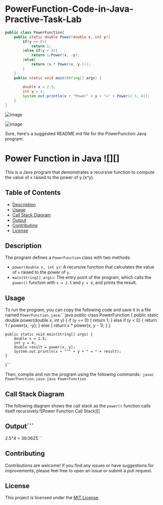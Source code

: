 # PowerFunction-Code-in-Java-Practive-Task-Lab

```Java
public class PowerFunction{
    public static double Power(double x, int y){
        if(y == 0){
            return 1;
        }else if(y < 0){
            return 1/Power(x, -y);
        }else{
            return (x * Power(x, y-1));
        }
    }
    public static void main(String[] args) {
        
        double x = 2.5;
        int y = 4;
        System.out.println(x + "Power" + y + "=" + Power(2.5, 4));
    }
}
```
![image](https://github.com/ARIBFIB/PowerFunction-Code-in-Java-Practive-Task-Lab/assets/125716994/68a7b078-40b6-4094-a187-b61a1642b0c5)

![image](https://github.com/ARIBFIB/PowerFunction-Code-in-Java-Practive-Task-Lab/assets/125716994/150f5058-9ed9-4530-9af3-8f9fb9aaa605)

Sure, here's a suggested README.md file for the PowerFunction Java program:

# Power Function in Java ![][]

This is a Java program that demonstrates a recursive function to compute the value of x raised to the power of y (x^y).

## Table of Contents
- [Description](#description)
- [Usage](#usage)
- [Call Stack Diagram](#call-stack-diagram)
- [Output](#output)
- [Contributing](#contributing)
- [License](#license)

## Description
The program defines a `PowerFunction` class with two methods:

- `power(double x, int y)`: A recursive function that calculates the value of `x` raised to the power of `y`.
- `main(String[] args)`: The entry point of the program, which calls the `power()` function with `x = 2.5` and `y = 4`, and prints the result.

## Usage
To run the program, you can copy the following code and save it in a file named `PowerFunction.java`:```java
public class PowerFunction {
    public static double power(double x, int y) {
        if (y == 0) {
            return 1;
        } else if (y < 0) {
            return 1 / power(x, -y);
        } else {
            return x * power(x, y - 1);
        }
    }

    public static void main(String[] args) {
        double x = 2.5;
        int y = 4;
        double result = power(x, y);
        System.out.println(x + "^" + y + " = " + result);
    }
}```

Then, compile and run the program using the following commands:```
javac PowerFunction.java
java PowerFunction```

## Call Stack Diagram
The following diagram shows the call stack as the `power()` function calls itself recursively:![Power Function Call Stack][]

## Output```
2.5^4 = 39.0625```

## Contributing
Contributions are welcome! If you find any issues or have suggestions for improvements, please feel free to open an issue or submit a pull request.

## License
This project is licensed under the [MIT License](LICENSE).
